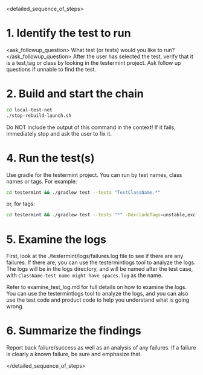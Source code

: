 <detailed_sequence_of_steps>
# 1. Identify the test to run
<ask_followup_question>
<question>What test (or tests) would you like to run?</question>
</ask_followup_question>
After the user has selected the test, verify that it is a test,tag or class by looking in the testermint project. Ask follow up questions if unnable to find the test.

# 2. Build and start the chain
```bash
cd local-test-net
./stop-rebuild-launch.sh
```
Do NOT include the output of this command in the context! If it fails, immediately stop and ask the user to fix it.

# 4. Run the test(s)
Use gradle for the testermint project. You can run by test names, class names or tags. For example:
```bash
cd testermint && ./gradlew test --tests "TestClassName.*"
```
or, for tags:
```bash
cd testermint && ./gradlew test --tests "*" -DexcludeTags=unstable,exclude
```

# 5. Examine the logs
First, look at the ./testermint/logs/failures.log file to see if there are any failures. If there are, you can use the testermintlogs tool to analyze the logs. The logs will be in the logs directory, and will be named after the test case, with `ClassName-test name might have spaces.log` as the name.

Refer to examine_test_log.md for full details on how to examine the logs. You can use the testermintlogs tool to analyze the logs, and you can also use the test code and product code to help you understand what is going wrong.

# 6. Summarize the findings
Report back failure/success as well as an analysis of any failures. If a failure is clearly a known failure, be sure and emphasize that.

</detailed_sequence_of_steps>